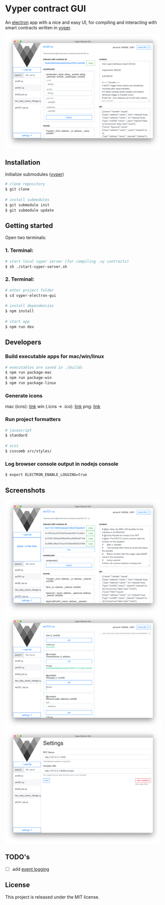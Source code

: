 # Vyper contract GUI

An [electron](https://electronjs.org/) app with a nice and easy UI, for compiling and interacting with smart contracts written in [vyper](https://github.com/ethereum/vyper).

![Screenshot01](./assets/screenshots/01.png?raw=true "Screenshot01")

## Installation
Initialize submodules ([vyper](https://github.com/ethereum/vyper))
```bash
# clone repository
$ git clone

# install submodules
$ git submodule init
$ git submodule update
```

## Getting started
Open two terminals:

### 1. Terminal:
```bash
# start local vyper server (for compiling .vy contracts)
$ sh ./start-vyper-server.sh
```

### 2. Terminal:
```bash
# enter project folder
$ cd vyper-electron-gui

# install dependencies
$ npm install

# start app
$ npm run dev
```

## Developers
### Build executable apps for mac/win/linux
```bash
# executables are saved in ./builds
$ npm run package-mac
$ npm run package-win
$ npm run package-linux
```

### Generate icons
mac (icns): [link](https://itunes.apple.com/de/app/image2icon-make-your-icons/id992115977?l=en&mt=12)
win (.icns -> .ico): [link](https://convertico.com/)
png: [link](https://convertico.com/ico-to-png/)

### Run project formatters
```bash
# javascript
$ standard

# scss
$ csscomb src/styles/
```

### Log browser console output in nodejs console
```bash
$ export ELECTRON_ENABLE_LOGGING=true
```

## Screenshots
![Screenshot02](./assets/screenshots/02.png?raw=true "Screenshot02")
![Screenshot03](./assets/screenshots/03.png?raw=true "Screenshot03")
![Screenshot04](./assets/screenshots/04.png?raw=true "Screenshot04")

## TODO's
* [ ] add [event logging](https://github.com/plasma-group/watch-eth)

## License
This project is released under the MIT license.
